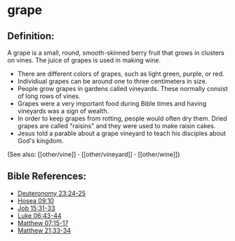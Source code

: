 # grape #

## Definition: ##

A grape is a small, round, smooth-skinned berry fruit that grows in clusters on vines. The juice of grapes is used in making wine.

 * There are different colors of grapes, such as light green, purple, or red.
 * Individiual grapes can be around one to three centimeters in size.
 * People grow grapes in gardens called vineyards. These normally consist of long rows of vines.
 * Grapes were a very important food during Bible times and having vineyards was a sign of wealth.
 * In order to keep grapes from rotting, people would often dry them. Dried grapes are called "raisins" and they were used to make raisin cakes.
 * Jesus told a parable about a grape vineyard to teach his disciples about God's kingdom.

(See also: [[other/vine]] **·** [[other/vineyard]] **·** [[other/wine]])

## Bible References: ##

* [Deuteronomy 23:24-25](en/tn/deu/help/23/24)
* [Hosea 09:10](en/tn/hos/help/09/10)
* [Job 15:31-33](en/tn/job/help/15/31)
* [Luke 06:43-44](en/tn/luk/help/06/43)
* [Matthew 07:15-17](en/tn/mat/help/07/15)
* [Matthew 21:33-34](en/tn/mat/help/21/33)